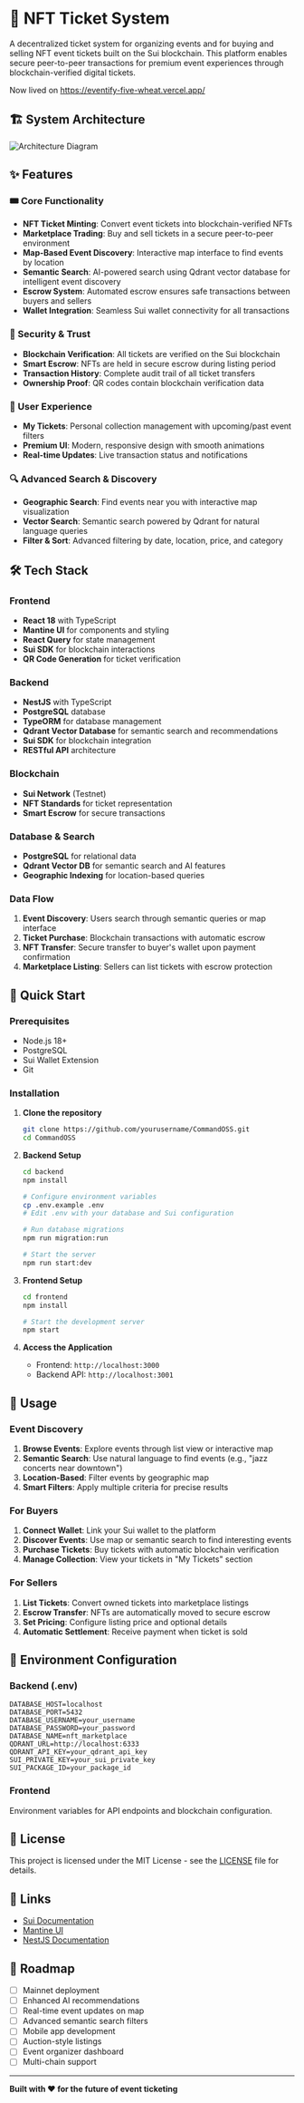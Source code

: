 # 🎫 NFT Ticket System

A decentralized ticket system for organizing events and for buying and selling NFT event tickets built on the Sui blockchain. This platform enables secure peer-to-peer transactions for premium event experiences through blockchain-verified digital tickets.

Now lived on https://eventify-five-wheat.vercel.app/
## 🏗️ System Architecture

![Architecture Diagram](./architechture.png)

## ✨ Features

### 🎟️ Core Functionality

- **NFT Ticket Minting**: Convert event tickets into blockchain-verified NFTs
- **Marketplace Trading**: Buy and sell tickets in a secure peer-to-peer environment
- **Map-Based Event Discovery**: Interactive map interface to find events by location
- **Semantic Search**: AI-powered search using Qdrant vector database for intelligent event discovery
- **Escrow System**: Automated escrow ensures safe transactions between buyers and sellers
- **Wallet Integration**: Seamless Sui wallet connectivity for all transactions

### 🔐 Security & Trust

- **Blockchain Verification**: All tickets are verified on the Sui blockchain
- **Smart Escrow**: NFTs are held in secure escrow during listing period
- **Transaction History**: Complete audit trail of all ticket transfers
- **Ownership Proof**: QR codes contain blockchain verification data

### 💼 User Experience

- **My Tickets**: Personal collection management with upcoming/past event filters
- **Premium UI**: Modern, responsive design with smooth animations
- **Real-time Updates**: Live transaction status and notifications

### 🔍 Advanced Search & Discovery

- **Geographic Search**: Find events near you with interactive map visualization
- **Vector Search**: Semantic search powered by Qdrant for natural language queries
- **Filter & Sort**: Advanced filtering by date, location, price, and category

## 🛠️ Tech Stack

### Frontend

- **React 18** with TypeScript
- **Mantine UI** for components and styling
- **React Query** for state management
- **Sui SDK** for blockchain interactions
- **QR Code Generation** for ticket verification

### Backend

- **NestJS** with TypeScript
- **PostgreSQL** database
- **TypeORM** for database management
- **Qdrant Vector Database** for semantic search and recommendations
- **Sui SDK** for blockchain integration
- **RESTful API** architecture

### Blockchain

- **Sui Network** (Testnet)
- **NFT Standards** for ticket representation
- **Smart Escrow** for secure transactions

### Database & Search

- **PostgreSQL** for relational data
- **Qdrant Vector DB** for semantic search and AI features
- **Geographic Indexing** for location-based queries

### Data Flow

1. **Event Discovery**: Users search through semantic queries or map interface
2. **Ticket Purchase**: Blockchain transactions with automatic escrow
3. **NFT Transfer**: Secure transfer to buyer's wallet upon payment confirmation
4. **Marketplace Listing**: Sellers can list tickets with escrow protection

## 🚀 Quick Start

### Prerequisites

- Node.js 18+
- PostgreSQL
- Sui Wallet Extension
- Git

### Installation

1. **Clone the repository**

   ```bash
   git clone https://github.com/yourusername/CommandOSS.git
   cd CommandOSS
   ```

2. **Backend Setup**

   ```bash
   cd backend
   npm install

   # Configure environment variables
   cp .env.example .env
   # Edit .env with your database and Sui configuration

   # Run database migrations
   npm run migration:run

   # Start the server
   npm run start:dev
   ```

3. **Frontend Setup**

   ```bash
   cd frontend
   npm install

   # Start the development server
   npm start
   ```

4. **Access the Application**
   - Frontend: `http://localhost:3000`
   - Backend API: `http://localhost:3001`

## 📱 Usage

### Event Discovery

1. **Browse Events**: Explore events through list view or interactive map
2. **Semantic Search**: Use natural language to find events (e.g., "jazz concerts near downtown")
3. **Location-Based**: Filter events by geographic map 
4. **Smart Filters**: Apply multiple criteria for precise results

### For Buyers

1. **Connect Wallet**: Link your Sui wallet to the platform
2. **Discover Events**: Use map or semantic search to find interesting events
3. **Purchase Tickets**: Buy tickets with automatic blockchain verification
4. **Manage Collection**: View your tickets in "My Tickets" section

### For Sellers

1. **List Tickets**: Convert owned tickets into marketplace listings
2. **Escrow Transfer**: NFTs are automatically moved to secure escrow
3. **Set Pricing**: Configure listing price and optional details
4. **Automatic Settlement**: Receive payment when ticket is sold

## 🔧 Environment Configuration

### Backend (.env)

```env
DATABASE_HOST=localhost
DATABASE_PORT=5432
DATABASE_USERNAME=your_username
DATABASE_PASSWORD=your_password
DATABASE_NAME=nft_marketplace
QDRANT_URL=http://localhost:6333
QDRANT_API_KEY=your_qdrant_api_key
SUI_PRIVATE_KEY=your_sui_private_key
SUI_PACKAGE_ID=your_package_id
```

### Frontend

Environment variables for API endpoints and blockchain configuration.

## 📄 License

This project is licensed under the MIT License - see the [LICENSE](LICENSE) file for details.

## 🔗 Links

- [Sui Documentation](https://docs.sui.io/)
- [Mantine UI](https://mantine.dev/)
- [NestJS Documentation](https://nestjs.com/)

## 🎯 Roadmap

- [ ] Mainnet deployment
- [ ] Enhanced AI recommendations
- [ ] Real-time event updates on map
- [ ] Advanced semantic search filters
- [ ] Mobile app development
- [ ] Auction-style listings
- [ ] Event organizer dashboard
- [ ] Multi-chain support

---

**Built with ❤️ for the future of event ticketing**
